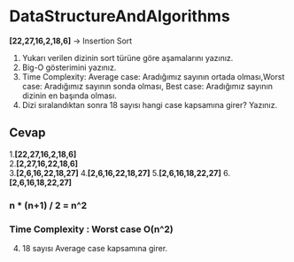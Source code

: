 # DataStructureAndAlgorithms
**[22,27,16,2,18,6]**  -> Insertion Sort

1.  Yukarı verilen dizinin sort türüne göre aşamalarını yazınız.
2.  Big-O gösterimini yazınız.
3.  Time Complexity: Average case: Aradığımız sayının ortada olması,Worst case: Aradığımız sayının sonda olması, Best case: Aradığımız sayının dizinin en başında olması.
4.  Dizi sıralandıktan sonra 18 sayısı hangi case kapsamına girer? Yazınız.

## Cevap
1.**[22,27,16,2,18,6]**  
2.**[2,27,16,22,18,6]**  
3.**[2,6,16,22,18,27]** 
4.**[2,6,16,22,18,27]**
5.**[2,6,16,18,22,27]** 
6.**[2,6,16,18,22,27]**
### n * (n+1) / 2 = n^2
### Time Complexity : Worst case O(n^2)
4. 18 sayısı Average case kapsamına girer.
